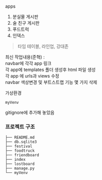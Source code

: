 apps
1. 분실물 게시판
2. 술 친구 게시판
3. 푸드트럭
4. 인덱스
>타임 테이블,  라인업,  강대존
  

최신 작업내용(준혁) :  
  navbar에 각각 app 링크  
  각 app에 templates 폴더 생성후 html 파일 생성  
  각 app 에 urls과 views 수정  
  navbar 색상변경 및 부트스트랩 기능 몇 가지 삭제
  

가상환경  

    myVenv 
    
gitignore에 추가해 놓았음
  

### 프로젝트 구조
  
    ├── README.md
    ├── db.sqlite3
    ├── festival
    ├── foodtruck
    ├── friendboard
    ├── index
    ├── lostboard
    ├── manage.py
    └── myVenv
